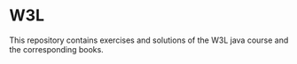 # W3L
This repository contains exercises and solutions of the W3L java course and the corresponding books.
